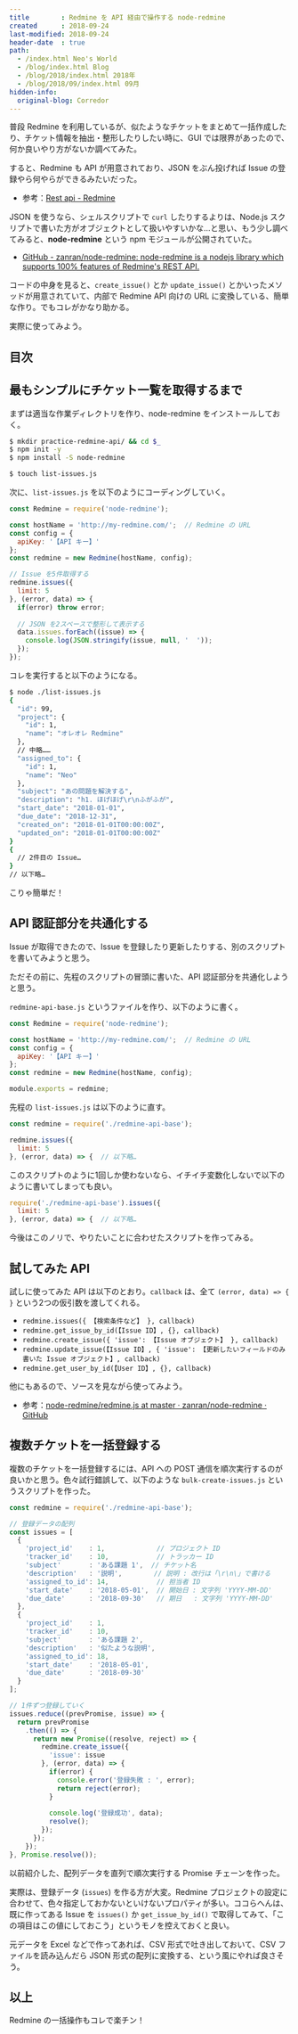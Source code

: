 ```yaml
---
title        : Redmine を API 経由で操作する node-redmine
created      : 2018-09-24
last-modified: 2018-09-24
header-date  : true
path:
  - /index.html Neo's World
  - /blog/index.html Blog
  - /blog/2018/index.html 2018年
  - /blog/2018/09/index.html 09月
hidden-info:
  original-blog: Corredor
---
```


普段 Redmine を利用しているが、似たようなチケットをまとめて一括作成したり、チケット情報を抽出・整形したりしたい時に、GUI では限界があったので、何か良いやり方がないか調べてみた。

すると、Redmine も API が用意されており、JSON をぶん投げれば Issue の登録やら何やらができるみたいだった。

- 参考：[Rest api - Redmine](http://www.redmine.org/projects/redmine/wiki/Rest_api)

JSON を使うなら、シェルスクリプトで `curl` したりするよりは、Node.js スクリプトで書いた方がオブジェクトとして扱いやすいかな…と思い、もう少し調べてみると、__node-redmine__ という npm モジュールが公開されていた。

- [GitHub - zanran/node-redmine: node-redmine is a nodejs library which supports 100% features of Redmine's REST API.](https://github.com/zanran/node-redmine)

コードの中身を見ると、`create_issue()` とか `update_issue()` とかいったメソッドが用意されていて、内部で Redmine API 向けの URL に変換している、簡単な作り。でもコレがかなり助かる。

実際に使ってみよう。

## 目次

## 最もシンプルにチケット一覧を取得するまで

まずは適当な作業ディレクトリを作り、node-redmine をインストールしておく。

```bash
$ mkdir practice-redmine-api/ && cd $_
$ npm init -y
$ npm install -S node-redmine

$ touch list-issues.js
```

次に、`list-issues.js` を以下のようにコーディングしていく。

```javascript
const Redmine = require('node-redmine');

const hostName = 'http://my-redmine.com/';  // Redmine の URL
const config = {
  apiKey: '【API キー】'
};
const redmine = new Redmine(hostName, config);

// Issue を5件取得する
redmine.issues({
  limit: 5
}, (error, data) => {
  if(error) throw error;
  
  // JSON を2スペースで整形して表示する
  data.issues.forEach((issue) => {
    console.log(JSON.stringify(issue, null, '  '));
  });
});
```

コレを実行すると以下のようになる。

```bash
$ node ./list-issues.js
{
  "id": 99,
  "project": {
    "id": 1,
    "name": "オレオレ Redmine"
  },
  // 中略……
  "assigned_to": {
    "id": 1,
    "name": "Neo"
  },
  "subject": "あの問題を解決する",
  "description": "h1. ほげほげ\r\nふがふが",
  "start_date": "2018-01-01",
  "due_date": "2018-12-31",
  "created_on": "2018-01-01T00:00:00Z",
  "updated_on": "2018-01-01T00:00:00Z"
}
{
  // 2件目の Issue…
}
// 以下略…
```

こりゃ簡単だ！

## API 認証部分を共通化する

Issue が取得できたので、Issue を登録したり更新したりする、別のスクリプトを書いてみようと思う。

ただその前に、先程のスクリプトの冒頭に書いた、API 認証部分を共通化しようと思う。

`redmine-api-base.js` というファイルを作り、以下のように書く。

```javascript
const Redmine = require('node-redmine');

const hostName = 'http://my-redmine.com/';  // Redmine の URL
const config = {
  apiKey: '【API キー】'
};
const redmine = new Redmine(hostName, config);

module.exports = redmine;
```

先程の `list-issues.js` は以下のように直す。

```javascript
const redmine = require('./redmine-api-base');

redmine.issues({
  limit: 5
}, (error, data) => {  // 以下略…
```

このスクリプトのように1回しか使わないなら、イチイチ変数化しないで以下のように書いてしまっても良い。

```javascript
require('./redmine-api-base').issues({
  limit: 5
}, (error, data) => {  // 以下略…
```

今後はこのノリで、やりたいことに合わせたスクリプトを作ってみる。

## 試してみた API

試しに使ってみた API は以下のとおり。`callback` は、全て `(error, data) => { }` という2つの仮引数を渡してくれる。

- `redmine.issues({ 【検索条件など】 }, callback)`
- `redmine.get_issue_by_id(【Issue ID】, {}, callback)`
- `redmine.create_issue({ 'issue': 【Issue オブジェクト】 }, callback)`
- `redmine.update_issue(【Issue ID】, { 'issue': 【更新したいフィールドのみ書いた Issue オブジェクト】, callback)`
- `redmine.get_user_by_id(【User ID】, {}, callback)`

他にもあるので、ソースを見ながら使ってみよう。

- 参考：[node-redmine/redmine.js at master · zanran/node-redmine · GitHub](https://github.com/zanran/node-redmine/blob/master/lib/redmine.js)

## 複数チケットを一括登録する

複数のチケットを一括登録するには、API への POST 通信を順次実行するのが良いかと思う。色々試行錯誤して、以下のような `bulk-create-issues.js` というスクリプトを作った。

```javascript
const redmine = require('./redmine-api-base');

// 登録データの配列
const issues = [
  {
    'project_id'    : 1,             // プロジェクト ID
    'tracker_id'    : 10,            // トラッカー ID
    'subject'       : 'ある課題 1',  // チケット名
    'description'   : '説明',        // 説明 : 改行は「\r\n\」で書ける
    'assigned_to_id': 14,            // 担当者 ID
    'start_date'    : '2018-05-01',  // 開始日 : 文字列 'YYYY-MM-DD'
    'due_date'      : '2018-09-30'   // 期日   : 文字列 'YYYY-MM-DD'
  },
  {
    'project_id'    : 1,
    'tracker_id'    : 10,
    'subject'       : 'ある課題 2',
    'description'   : '似たような説明',
    'assigned_to_id': 18,
    'start_date'    : '2018-05-01',
    'due_date'      : '2018-09-30'
  }
];

// 1件ずつ登録していく
issues.reduce((prevPromise, issue) => {
  return prevPromise
    .then(() => {
      return new Promise((resolve, reject) => {
        redmine.create_issue({
          'issue': issue
        }, (error, data) => {
          if(error) {
            console.error('登録失敗 : ', error);
            return reject(error);
          }
          
          console.log('登録成功', data);
          resolve();
        });
      });
    });
}, Promise.resolve());
```

以前紹介した、配列データを直列で順次実行する Promise チェーンを作った。

実際は、登録データ (`issues`) を作る方が大変。Redmine プロジェクトの設定に合わせて、色々指定しておかないといけないプロパティが多い。ココらへんは、既に作ってある Issue を `issues()` か `get_issue_by_id()` で取得してみて、「この項目はこの値にしておこう」というモノを控えておくと良い。

元データを Excel などで作ってあれば、CSV 形式で吐き出しておいて、CSV ファイルを読み込んだら JSON 形式の配列に変換する、という風にやれば良さそう。

## 以上

Redmine の一括操作もコレで楽チン！
